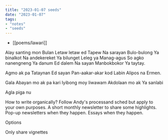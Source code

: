 ```yaml
---
title: "2023-01-07 seeds"
date: "2023-01-07"
tags:
- "notes"
- "seeds"
---
```


- [[poems/lawari]]

Alay santing mon
Bulan
Letaw letaw ed
Tapew
Na sarayan
Bulo-bulong
Ya binalkot
Na andekereket
Ya bilunget
Leleg ya
Manag-agus
So agko nanengneng
Ya danum
Ed dalem
Na sayan
Manbokbokor
Ya taytay.

Agmo ak pa
Tataynan
Ed sayan
Pan-aakar-akar kod
Labin
Alipos na
Ermen.

Gala
Abayan mo ak pa kari
Iyibong moy liwawam
Akdolaan mo ak
Ya sanlabi

Agla piga nu

How to write organically? Follow Andy's processand sched but apply to your own purposes. A short monthly newsletter to share some highlights.
Pop-up newsletters when they happen.
Essays when they happen.

Options

Only share vignettes